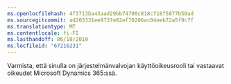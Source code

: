 ```yaml
---
ms.openlocfilehash: 4f3713ba43aad29bb74790c818cf18f5877b50ad
ms.sourcegitcommit: ad203331ee9737e82ef70206ac04eeb72a5f9c7f
ms.translationtype: MT
ms.contentlocale: fi-FI
ms.lasthandoff: 06/18/2019
ms.locfileid: "67216231"
---
```

Varmista, että sinulla on järjestelmänvalvojan käyttöoikeusrooli tai vastaavat oikeudet Microsoft Dynamics 365:ssä.